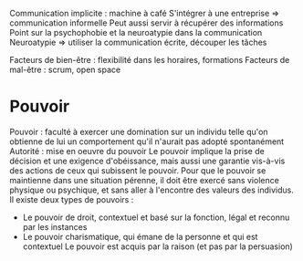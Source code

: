 Communication implicite : machine à café
S'intégrer à une entreprise => communication informelle
Peut aussi servir à récupérer des informations
Point sur la psychophobie et la neuroatypie dans la communication
Neuroatypie => utiliser la communication écrite, découper les tâches

Facteurs de bien-être : flexibilité dans les horaires, formations
Facteurs de mal-être : scrum, open space
# Pouvoir
Pouvoir : faculté à exercer une domination sur un individu telle qu'on obtienne de lui un comportement qu'il n'aurait pas adopté spontanément
Autorité : mise en oeuvre du pouvoir
Le pouvoir implique la prise de décision et une exigence d'obéissance, mais aussi une garantie vis-à-vis des actions de ceux qui subissent le pouvoir.
Pour que le pouvoir se maintienne dans une situation pérenne, il doit être exercé sans violence physique ou psychique, et sans aller à l'encontre des valeurs des individus.
Il existe deux types de pouvoirs :
- Le pouvoir de droit, contextuel et basé sur la fonction, légal et reconnu par les instances
- Le pouvoir charismatique, qui émane de la personne et qui est contextuel
Le pouvoir est acquis par la raison (et pas par la persuasion)
